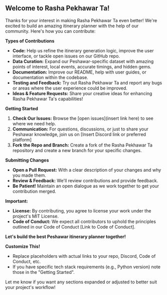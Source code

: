 ## Welcome to Rasha Pekhawar Ta!

Thanks for your interest in making Rasha Pekhawar Ta even better! We're excited to build an amazing itinerary planner with the help of our community.  Here's how you can contribute:

**Types of Contributions**

* **Code:** Help us refine the itinerary generation logic, improve the user interface, or tackle open issues on our GitHub repo.
* **Data Curation:**  Expand our Peshawar-specific dataset with amazing points of interest, local events, accurate timings, and hidden gems. 
* **Documentation:** Improve our README, help with user guides, or documentation within the codebase.
* **Testing and Feedback:**  Try out Rasha Pekhawar Ta and report any bugs or areas where the user experience could be improved.
* **Ideas & Feature Requests:** Share your creative ideas for enhancing Rasha Pekhawar Ta's capabilities!

**Getting Started**

1. **Check Our Issues:**  Browse the [open issues](insert link here)  to see where we need help.
2. **Communication:**  For questions, discussions, or just to share your Peshawar knowledge, join us on [Insert Discord link or preferred platform]
3. **Fork the Repo and Branch:** Create a fork of the Rasha Pekhawar Ta repository and create a new branch for your specific changes.

**Submitting Changes**

* **Open a Pull Request:**  With a clear description of your changes and why you made them.
* **Review & Feedback:** We'll review contributions and provide feedback. 
* **Be Patient!**  Maintain an open dialogue as we work together to get your contribution merged.

**Important:**

* **License:** By contributing, you agree to license your work under the project's MIT License.
* **Code of Conduct:**  We expect all contributors to uphold the principles outlined in our Code of Conduct [Link to Code of Conduct].

**Let's build the best Peshawar itinerary planner together!**

**Customize This!**

* Replace placeholders with actual links to your repo, Discord, Code of Conduct, etc.
* If you have specific tech stack requirements (e.g., Python version) note those in the "Getting Started". 

Let me know if you want any sections expanded or adjusted to better suit your project's workflow! 
